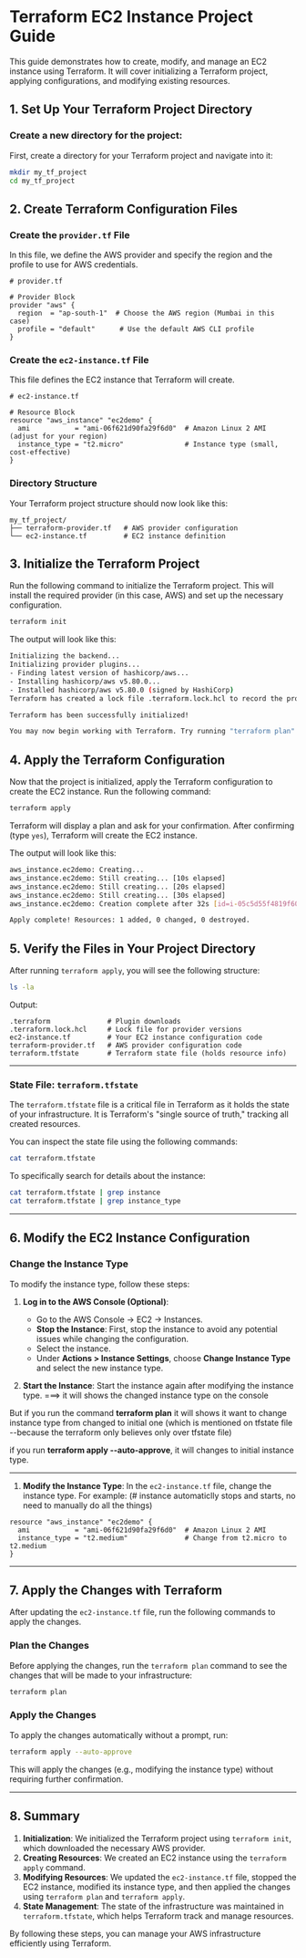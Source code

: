 # **Terraform EC2 Instance Project Guide**

This guide demonstrates how to create, modify, and manage an EC2 instance using Terraform. It will cover initializing a Terraform project, applying configurations, and modifying existing resources.

## **1. Set Up Your Terraform Project Directory**

### **Create a new directory for the project:**
First, create a directory for your Terraform project and navigate into it:

```bash
mkdir my_tf_project
cd my_tf_project
```

## **2. Create Terraform Configuration Files**

### **Create the `provider.tf` File**

In this file, we define the AWS provider and specify the region and the profile to use for AWS credentials.

```hcl
# provider.tf

# Provider Block
provider "aws" {
  region  = "ap-south-1"  # Choose the AWS region (Mumbai in this case)
  profile = "default"      # Use the default AWS CLI profile
}
```

### **Create the `ec2-instance.tf` File**

This file defines the EC2 instance that Terraform will create.

```hcl
# ec2-instance.tf

# Resource Block
resource "aws_instance" "ec2demo" {
  ami           = "ami-06f621d90fa29f6d0"  # Amazon Linux 2 AMI (adjust for your region)
  instance_type = "t2.micro"               # Instance type (small, cost-effective)
}
```

### **Directory Structure**

Your Terraform project structure should now look like this:

```
my_tf_project/
├── terraform-provider.tf   # AWS provider configuration
└── ec2-instance.tf         # EC2 instance definition
```

## **3. Initialize the Terraform Project**

Run the following command to initialize the Terraform project. This will install the required provider (in this case, AWS) and set up the necessary configuration.

```bash
terraform init
```

The output will look like this:

```bash
Initializing the backend...
Initializing provider plugins...
- Finding latest version of hashicorp/aws...
- Installing hashicorp/aws v5.80.0...
- Installed hashicorp/aws v5.80.0 (signed by HashiCorp)
Terraform has created a lock file .terraform.lock.hcl to record the provider selections it made above. Include this file in your version control repository so that Terraform can guarantee to make the same selections by default when you run "terraform init" in the future.

Terraform has been successfully initialized!

You may now begin working with Terraform. Try running "terraform plan" to see any changes that are required for your infrastructure. All Terraform commands should now work.
```

## **4. Apply the Terraform Configuration**

Now that the project is initialized, apply the Terraform configuration to create the EC2 instance. Run the following command:

```bash
terraform apply
```

Terraform will display a plan and ask for your confirmation. After confirming (type `yes`), Terraform will create the EC2 instance.

The output will look like this:

```bash
aws_instance.ec2demo: Creating...
aws_instance.ec2demo: Still creating... [10s elapsed]
aws_instance.ec2demo: Still creating... [20s elapsed]
aws_instance.ec2demo: Still creating... [30s elapsed]
aws_instance.ec2demo: Creation complete after 32s [id=i-05c5d55f4819f6069]

Apply complete! Resources: 1 added, 0 changed, 0 destroyed.
```

## **5. Verify the Files in Your Project Directory**

After running `terraform apply`, you will see the following structure:

```bash
ls -la
```

Output:

```
.terraform              # Plugin downloads
.terraform.lock.hcl     # Lock file for provider versions
ec2-instance.tf         # Your EC2 instance configuration code
terraform-provider.tf   # AWS provider configuration code
terraform.tfstate       # Terraform state file (holds resource info)
```
---

### **State File: `terraform.tfstate`**

The `terraform.tfstate` file is a critical file in Terraform as it holds the state of your infrastructure. It is Terraform's "single source of truth," tracking all created resources.

You can inspect the state file using the following commands:

```bash
cat terraform.tfstate
```

To specifically search for details about the instance:

```bash
cat terraform.tfstate | grep instance
cat terraform.tfstate | grep instance_type
```

---

## **6. Modify the EC2 Instance Configuration**

### **Change the Instance Type**

To modify the instance type, follow these steps:

1. **Log in to the AWS Console (Optional)**:
    - Go to the AWS Console → EC2 → Instances.
   - **Stop the Instance**: First, stop the instance to avoid any potential issues while changing the configuration.
   - Select the instance.
   - Under **Actions > Instance Settings**, choose **Change Instance Type** and select the new instance type.

2. **Start the Instance**: Start the instance again after modifying the instance type. ===> it will shows the changed instance type on the console 

But if you run the command **terraform plan** it will shows it want to change instance type from changed to initial one (which is mentioned on tfstate file --because the terraform only believes only over tfstate file)

if you run **terraform apply --auto-approve**, it will changes to initial instance type.

---

1. **Modify the Instance Type**: In the `ec2-instance.tf` file, change the instance type. For example: (# instance automaticlly stops and starts, no need to manually do all the things)

```hcl
resource "aws_instance" "ec2demo" {
  ami           = "ami-06f621d90fa29f6d0"  # Amazon Linux 2 AMI
  instance_type = "t2.medium"              # Change from t2.micro to t2.medium
}
```

---

## **7. Apply the Changes with Terraform** 

After updating the `ec2-instance.tf` file, run the following commands to apply the changes.

### **Plan the Changes**

Before applying the changes, run the `terraform plan` command to see the changes that will be made to your infrastructure:

```bash
terraform plan
```

### **Apply the Changes**

To apply the changes automatically without a prompt, run:

```bash
terraform apply --auto-approve
```

This will apply the changes (e.g., modifying the instance type) without requiring further confirmation.

---

## **8. Summary**

1. **Initialization**: We initialized the Terraform project using `terraform init`, which downloaded the necessary AWS provider.
2. **Creating Resources**: We created an EC2 instance using the `terraform apply` command.
3. **Modifying Resources**: We updated the `ec2-instance.tf` file, stopped the EC2 instance, modified its instance type, and then applied the changes using `terraform plan` and `terraform apply`.
4. **State Management**: The state of the infrastructure was maintained in `terraform.tfstate`, which helps Terraform track and manage resources.

By following these steps, you can manage your AWS infrastructure efficiently using Terraform.
